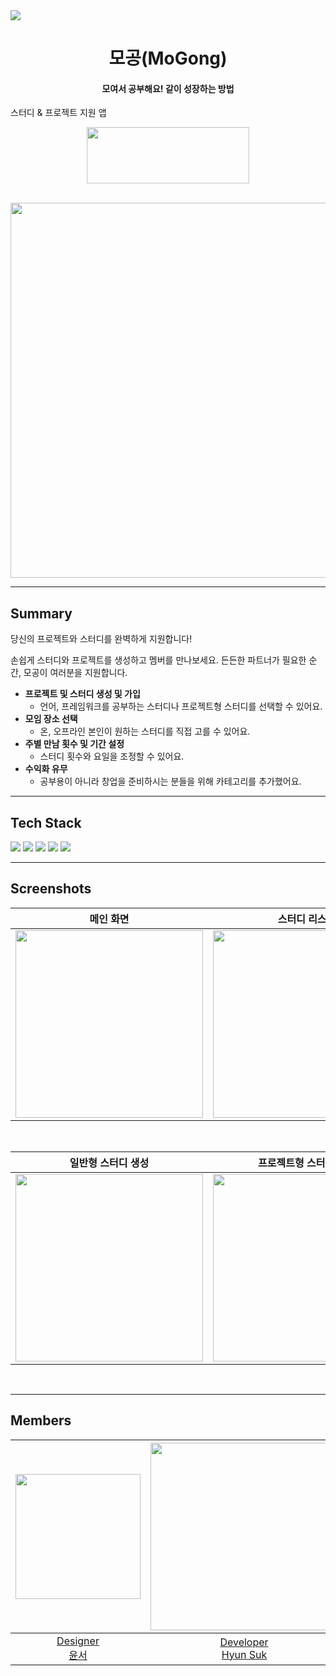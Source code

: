 <img src="https://github.com/Mogong-Team/Mogong-iOS/assets/81469446/a7c2883b-11a8-46c0-b5ba-6221320db052">  

<h1 align="center">모공(MoGong)</h1>

<h4 align="center">
  모여서 공부해요! 같이 성장하는 방법
</h4>

<p align="center">
  
스터디 & 프로젝트 지원 앱
</p>

<p align="center">
  <a href="https://apps.apple.com/kr/app/%EB%AA%A8%EA%B3%B5-%ED%94%84%EB%A1%9C%EC%A0%9D%ED%8A%B8-%EC%8A%A4%ED%84%B0%EB%94%94-%EB%A9%A4%EB%B2%84-%EC%B0%BE%EA%B8%B0/id6466363930">
    <img src="https://user-images.githubusercontent.com/52993882/219651102-a12adc2c-7913-439b-9bcb-b46c44d66a4b.png" width="260" height="90" style="display:block; margin:0 auto;" />
  </a>
</p>

<br>
<div align = "center">
  <img src = "https://github.com/Mogong-Team/Mogong-iOS/assets/81469446/7f17852f-9198-434d-9708-a70f9e661ddd" width="600" class= "center">
</div>
<hr>

## Summary
당신의 프로젝트와 스터디를 완벽하게 지원합니다!

손쉽게 스터디와 프로젝트를 생성하고 멤버를 만나보세요. 든든한 파트너가 필요한 순간, 모공이 여러분을 지원합니다.

* **프로젝트 및 스터디 생성 및 가입**
  - 언어, 프레임워크를 공부하는 스터디나 프로젝트형 스터디를 선택할 수 있어요.
* **모임 장소 선택**
  - 온, 오프라인 본인이 원하는 스터디를 직접 고를 수 있어요.
* **주별 만남 횟수 및 기간 설정**
  - 스터디 횟수와 요일을 조정할 수 있어요.
* **수익화 유무**
  - 공부용이 아니라 창업을 준비하시는 분들을 위해 카테고리를 추가했어요.
 
<hr>

## Tech Stack

 <img src="https://img.shields.io/badge/Swift UI-F05138?style=for-the-badge&logo=Swift&logoColor=white">
 <img src="https://img.shields.io/badge/Firebase-FFCA28?style=for-the-badge&logo=Firebase&logoColor=white">
 <img src="https://img.shields.io/badge/Github-181717?style=for-the-badge&logo=GitHub&logoColor=white">
 <img src="https://img.shields.io/badge/Notion-000000?style=for-the-badge&logo=Notion&logoColor=white">
 <img src="https://img.shields.io/badge/Figma-F24E1E?style=for-the-badge&logo=Figma&logoColor=white">
 
<hr>

## Screenshots


|메인 화면|스터디 리스트|마이 스터디|마이 페이지
|---|---|---|---|
|<img src = "https://github.com/Mogong-Team/Mogong-iOS/assets/81469446/cde26db8-b4d8-4fd2-8d93-77dafb5cefe9" width=300>|<img src = "https://github.com/Mogong-Team/Mogong-iOS/assets/81469446/bf35c3a4-71fd-4728-96a2-99aedf91c030" width=300>|<img src = "https://github.com/Mogong-Team/Mogong-iOS/assets/81469446/5f348619-e443-491d-bc7b-1692143227cb" width = 300>|<img src = "https://github.com/Mogong-Team/Mogong-iOS/assets/81469446/d0084c3f-add6-4b97-b74b-f367918eb980" width = 300>
<br>

|일반형 스터디 생성|프로젝트형 스터디 생성|스터디 신청
|---|---|---|
|<img src = "https://github.com/Mogong-Team/Mogong-iOS/assets/81469446/93272591-2690-4489-87e3-56e4766ff5c8" width=300>|<img src = "https://github.com/Mogong-Team/Mogong-iOS/assets/81469446/c1d3aecd-59fa-4fec-be12-2adbe5fdd128" width=300>|<img src = "https://github.com/Mogong-Team/Mogong-iOS/assets/81469446/8dcbd17a-4f9e-40ba-9b12-0628bd92b876" width = 300>
<br>
<hr>

## Members
|<img src="https://github.com/Mogong-Team/Mogong-iOS/assets/81469446/797832ae-60cf-4772-8f30-77f66adab4e9" width="200" height="200">|<img src="https://avatars.githubusercontent.com/u/114726674?v=4" width="300" height="300">|<img src="https://avatars.githubusercontent.com/u/81469446?v=4" width="300" height="300">
|:-:|:-:|:-:|
|[Designer<br/>윤서]()|[Developer<br/>Hyun Suk](https://github.com/hsuuuk)|[Developer<br/>Ye Gang](https://github.com/ye-gang-jjang)
